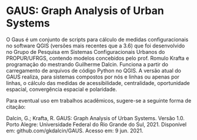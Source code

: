 # GAUS: Graph Analysis of Urban Systems
O Gaus é um conjunto de scripts para cálculo de medidas configuracionais no software QGIS (versões mais recentes que a 3.6) que foi desenvolvido no Grupo de Pesquisa em Sistemas Configuracionais Urbanos do PROPUR/UFRGS, contendo modelos concebidos pelo prof. Romulo Krafta e programação do mestrando Guilherme Dalcin. Funciona a partir do carregamento de arquivos de código Python no QGIS.
A versão atual do GAUS realiza, para sistemas compostos por nós e linhas ou apenas por linhas, o cálculo das medidas de acessibilidade, centralidade, oportunidade espacial, convergência espacial e polaridade.

Para eventual uso em trabalhos acadêmicos, sugere-se a seguinte forma de citação:

Dalcin, G.; Krafta, R. GAUS: Graph Analysis of Urban Systems. Versão 1.0. Porto Alegre: Universidade Federal do Rio Grande do Sul, 2021. Disponível em: github.com/gkdalcin/GAUS. Acesso em: 9 jun. 2021.
